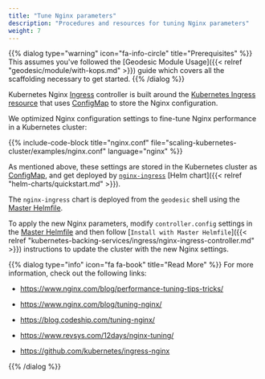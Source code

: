 ```yaml
---
title: "Tune Nginx parameters"
description: "Procedures and resources for tuning Nginx parameters"
weight: 7
---
```


{{% dialog type="warning" icon="fa-info-circle" title="Prerequisites" %}}
This assumes you've followed the [Geodesic Module Usage]({{< relref "geodesic/module/with-kops.md" >}}) guide which covers all the scaffolding necessary to get started.
{{% /dialog %}}

Kubernetes Nginx [Ingress](https://kubernetes.io/docs/concepts/services-networking/ingress/) controller is built around the [Kubernetes Ingress resource](https://kubernetes.io/docs/concepts/services-networking/ingress/) 
that uses [ConfigMap](https://kubernetes.io/docs/tasks/configure-pod-container/configure-pod-configmap/) to store the Nginx configuration.

We optimized Nginx configuration settings to fine-tune Nginx performance in a Kubernetes cluster:

{{% include-code-block  title="nginx.conf" file="scaling-kubernetes-cluster/examples/nginx.conf" language="nginx" %}}

As mentioned above, these settings are stored in the Kubernetes cluster as [ConfigMap](https://kubernetes.io/docs/tasks/configure-pod-container/configure-pod-configmap/),
and get deployed by [`nginx-ingress`](https://github.com/kubernetes/charts/tree/master/stable/nginx-ingress#configuration) [Helm chart]({{< relref "helm-charts/quickstart.md" >}}).

The `nginx-ingress` chart is deployed from the `geodesic` shell using the [Master Helmfile](https://github.com/cloudposse/geodesic/blob/master/rootfs/conf/kops/helmfile.yaml#L496).

To apply the new Nginx parameters, modify `controller.config` settings in the [Master Helmfile](https://github.com/cloudposse/geodesic/blob/master/rootfs/conf/kops/helmfile.yaml#L496) 
and then follow [`Install with Master Helmfile`]({{< relref "kubernetes-backing-services/ingress/nginx-ingress-controller.md" >}}) instructions to update the cluster with the new Nginx settings.


{{% dialog type="info" icon="fa fa-book" title="Read More" %}}
For more information, check out the following links:

* https://www.nginx.com/blog/performance-tuning-tips-tricks/

* https://www.nginx.com/blog/tuning-nginx/

* https://blog.codeship.com/tuning-nginx/

* https://www.revsys.com/12days/nginx-tuning/

* https://github.com/kubernetes/ingress-nginx

{{% /dialog %}}
